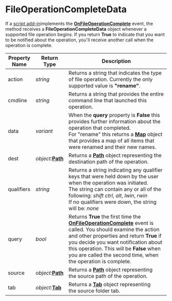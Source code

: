# FileOperationCompleteData

If a [script add-in](/Manual/scripting/script_add-ins/RAEDME.md)implements the **[OnFileOperationComplete](../scripting_events/onfileoperationcomplete.md)** event, the method receives a **FileOperationCompleteData** object whenever a supported file operation begins. If you return **True** to indicate that you want to be notified about the operation, you'll receive another call when the operation is complete.

| Property Name | Return Type | Description |
| --- | --- | --- |
| action | *string* | Returns a string that indicates the type of file operation. Currently the only supported value is **"rename"**. |
| cmdline | *string* | Returns a string that provides the entire command line that launched this operation. |
| data | *variant* | When the **query** property is **False** this provides further information about the operation that completed.  <br />For "rename" this returns a **[Map](map.md)** object that provides a map of all items that were renamed and their new names. |
| dest | *object:***[Path](path.md)** | Returns a **[Path](path.md)** object representing the destination path of the operation. |
| qualifiers | *string* | Returns a string indicating any qualifier keys that were held down by the user when the operation was initiated.  <br />The string can contain any or all of the following: *shift* *ctrl*, *alt*, *lwin*, *rwin*  <br />If no qualifiers were down, the string will be: *none* |
| query | *bool* | Returns **True** the first time the **[OnFileOperationComplete](../scripting_events/onfileoperationcomplete.md)** event is called. You should examine the action and other properties and return **True** if you decide you want notification about this operation. This will be **False** when you are called the second time, when the operation is complete. |
| source | *object:***[Path](path.md)** | Returns a **[Path](path.md)** object representing the source path of the operation. |
| tab | *object:***[Tab](tab.md)** | Returns a **[Tab](tab.md)** object representing the source folder tab. |

